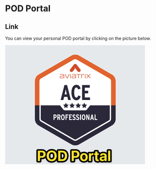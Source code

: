 # POD Portal

## Link
You can view your personal POD portal by clicking on the picture below. 

<a href="https://portal.ace.aviatrixlab.com/" target="_blank">

![My image](images/pod.png)

</a>


